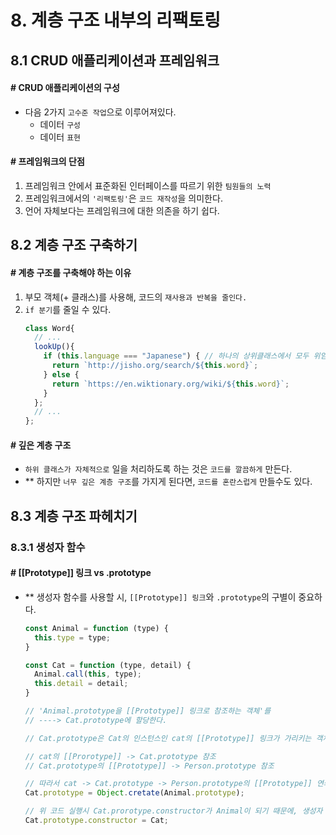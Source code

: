 # 8. 계층 구조 내부의 리팩토링

## 8.1 CRUD 애플리케이션과 프레임워크

#### # CRUD 애플리케이션의 구성

* 다음 2가지 `고수준 작업`으로 이루어져있다.
  * 데이터 `구성`
  * 데이터 `표현`

#### # 프레임워크의 단점

1. 프레임워크 안에서 표준화된 인터페이스를 따르기 위한 `팀원들의 노력`
2. 프레임워크에서의 `'리팩토링'`은 `코드 재작성`을 의미한다.
3. 언어 자체보다는 프레임워크에 대한 의존을 하기 쉽다.

## 8.2 계층 구조 구축하기

#### # 계층 구조를 구축해야 하는 이유

1. 부모 객체(+ 클래스)를 사용해, 코드의 `재사용과 반복을 줄인다.`
2. `if 분기`를 줄일 수 있다.
    ```javascript
    class Word{
      // ...
      lookUp(){
        if (this.language === "Japanese") { // 하나의 상위클래스에서 모두 위임 -> if문 증가
          return `http://jisho.org/search/${this.word}`;
        } else {
          return `https://en.wiktionary.org/wiki/${this.word}`;
        }
      };
      // ...
    };
    ```

#### # 깊은 계층 구조

* `하위 클래스가 자체적으로` 일을 처리하도록 하는 것은 `코드를 깔끔하게` 만든다.
* ** 하지만 `너무 깊은 계층 구조`를 가지게 된다면, `코드를 혼란스럽게` 만들수도 있다.

## 8.3 계층 구조 파헤치기

### 8.3.1 생성자 함수

#### # [[Prototype]] 링크 vs .prototype

* ** 생성자 함수를 사용할 시, `[[Prototype]] 링크`와 `.prototype`의 구별이 중요하다.
  ```javascript
  const Animal = function (type) {
    this.type = type;
  }

  const Cat = function (type, detail) {
    Animal.call(this, type);
    this.detail = detail;
  }

  // 'Animal.prototype을 [[Prototype]] 링크로 참조하는 객체'를
  // ----> Cat.prototype에 할당한다.

  // Cat.prototype은 Cat의 인스턴스인 cat의 [[Prototype]] 링크가 가리키는 객체이기 때문에 
  
  // cat의 [[Prorotype]] -> Cat.prototype 참조
  // Cat.prototype의 [[Prototype]] -> Person.prototype 참조

  // 따라서 cat -> Cat.prototype -> Person.prototype의 [[Prototype]] 연쇄가 이루어진다.
  Cat.prototype = Object.cretate(Animal.prototype);

  // 위 코드 실행시 Cat.prorotype.constructor가 Animal이 되기 때문에, 생성자 함수를 올바르게 재할당 해주는 과정이 필요하다.
  Cat.prototype.constructor = Cat;
  ```